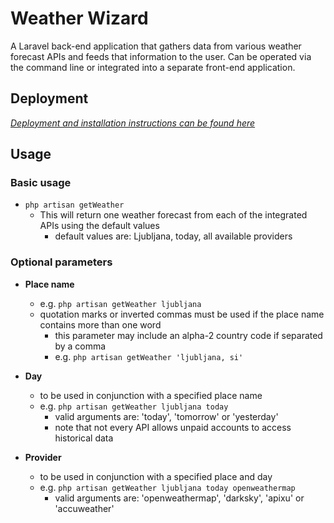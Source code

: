 Weather Wizard
==================

A Laravel back-end application that gathers data from various weather forecast APIs and feeds that information to the user.
Can be operated via the command line or integrated into a separate front-end application.

## Deployment

*[Deployment and installation instructions can be found here](docs/deployment.md)*

## Usage

### Basic usage
* `php artisan getWeather`
  * This will return one weather forecast from each of the integrated APIs using the default values
    * default values are: Ljubljana, today, all available providers

### Optional parameters
* **Place name**
  * e.g. `php artisan getWeather ljubljana`
  * quotation marks or inverted commas must be used if the place name contains more than one word
    * this parameter may include an alpha-2 country code if separated by a comma
    * e.g. `php artisan getWeather 'ljubljana, si'`

* **Day**
  * to be used in conjunction with a specified place name
  * e.g. `php artisan getWeather ljubljana today`
    * valid arguments are: 'today', 'tomorrow' or 'yesterday'
    * note that not every API allows unpaid accounts to access historical data

* **Provider**
  * to be used in conjunction with a specified place and day
  * e.g. `php artisan getWeather ljubljana today openweathermap`
    * valid arguments are: 'openweathermap', 'darksky', 'apixu' or 'accuweather'
